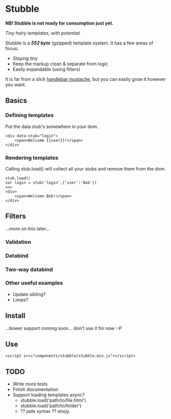 # Stubble

**NB! Stubble is not ready for consumption just yet.**

*Tiny hairy templates, with potential.*

Stubble is a ***552 byte*** (gzipped) template system. It has a few areas of focus:

* Staying tiny
* Keep the markup clean & separate from logic
* Easily expandable (using filters)

It is far from a slick [handlebar mustache](http://handlebarsjs.com/), but you can easily grow it however you want.

## Basics

### Defining templates

Put the data stub's somewhere in your dom.

    <div data-stub="login">
        <span>Welcome {{user}}!</span>
    </div>

### Rendering templates

Calling stub.load() will collect all your stubs and remove them from the dom.

	stub.load()
	var login = stub('login',{'user':'Bob'})
	==>
	<div>
        <span>Welcome Bob!</span>
    </div>

## Filters

…more on this later…

### Validation

### Databind

### Two-way databind

### Other useful examples

* Update sibling?
* Loops?

## Install

…bower support coming soon… don't use it for now :-P

## Use

	<script src="components/stubble/stubble.min.js"></script>

## TODO

* Write more tests
* Finish documentation
* Support loading templates async?
    * stubble.load('path/to/file.html')
    * stubble.load('path/to/folder')
    * ?? jade syntax ??
enojy.
